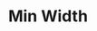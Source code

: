 ---
title: Min Width
description: Defines the smallest width an element can have, maintaining layout consistency and flexibility.
icon: arrows-from-line
---